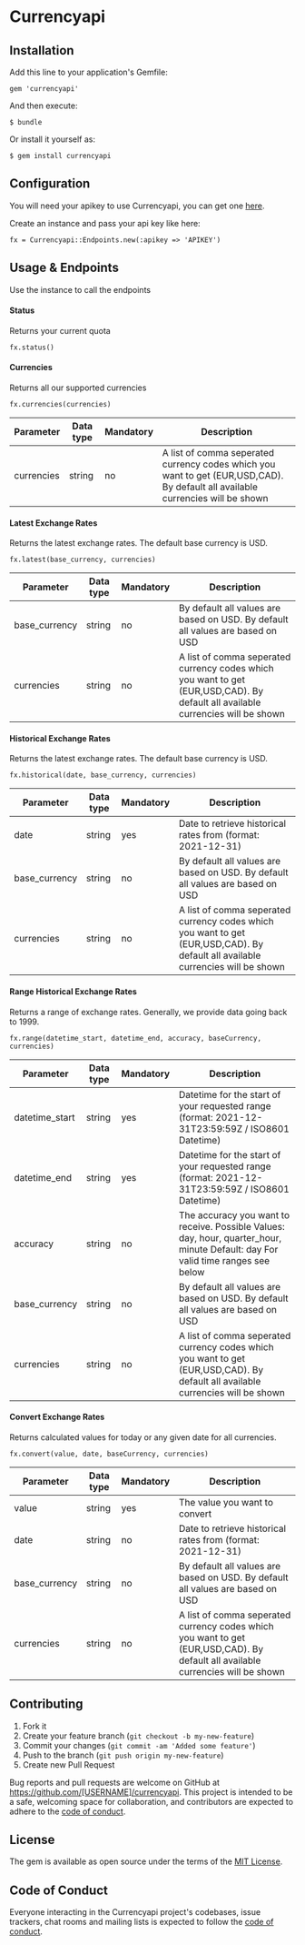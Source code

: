 # Currencyapi

## Installation

Add this line to your application's Gemfile:

    gem 'currencyapi'

And then execute:

    $ bundle

Or install it yourself as:

    $ gem install currencyapi

## Configuration

You will need your apikey to use Currencyapi, you can get one [here](https://app.currencyapi.com/register).

Create an instance and pass your api key like here:

    fx = Currencyapi::Endpoints.new(:apikey => 'APIKEY')

## Usage & Endpoints

Use the instance to call the endpoints

#### Status
Returns your current quota

    fx.status()

#### Currencies
Returns all our supported currencies

    fx.currencies(currencies)

  | Parameter | Data type | Mandatory | Description |
  | --- | ----------- | --- | ----------- |
  | currencies | string | no | A list of comma seperated currency codes which you want to get (EUR,USD,CAD). By default all available currencies will be shown |


#### Latest Exchange Rates
Returns the latest exchange rates. The default base currency is USD.

    fx.latest(base_currency, currencies)    

| Parameter | Data type | Mandatory | Description |
| --- | ----------- | --- | ----------- |
| base_currency | string | no | By default all values are based on USD. By default all values are based on USD |
| currencies | string | no | A list of comma seperated currency codes which you want to get (EUR,USD,CAD). By default all available currencies will be shown |

#### Historical Exchange Rates
Returns the latest exchange rates. The default base currency is USD.

    fx.historical(date, base_currency, currencies)    

| Parameter | Data type | Mandatory | Description |
| --- | ----------- | --- | ----------- |
| date | string | yes | Date to retrieve historical rates from (format: 2021-12-31) |
| base_currency | string | no | By default all values are based on USD. By default all values are based on USD |
| currencies | string | no | A list of comma seperated currency codes which you want to get (EUR,USD,CAD). By default all available currencies will be shown |


#### Range Historical Exchange Rates
Returns a range of exchange rates. Generally, we provide data going back to 1999.

    fx.range(datetime_start, datetime_end, accuracy, baseCurrency, currencies)    

| Parameter | Data type | Mandatory | Description |
| --- | ----------- | --- | ----------- |
| datetime_start | string | yes | Datetime for the start of your requested range (format: 2021-12-31T23:59:59Z / ISO8601 Datetime)
| datetime_end | string | yes | Datetime for the start of your requested range (format: 2021-12-31T23:59:59Z / ISO8601 Datetime) |
| accuracy | string | no | The accuracy you want to receive. Possible Values: day, hour, quarter_hour, minute Default: day For valid time ranges see below |
| base_currency | string | no | By default all values are based on USD. By default all values are based on USD |
| currencies | string | no | A list of comma seperated currency codes which you want to get (EUR,USD,CAD). By default all available currencies will be shown |


#### Convert Exchange Rates
Returns calculated values for today or any given date for all currencies.

    fx.convert(value, date, baseCurrency, currencies)

| Parameter | Data type | Mandatory | Description |
| --- | ----------- | --- | ----------- |
| value | string | yes | The value you want to convert |
| date | string | no | Date to retrieve historical rates from (format: 2021-12-31) |
| base_currency | string | no | By default all values are based on USD. By default all values are based on USD |
| currencies | string | no | A list of comma seperated currency codes which you want to get (EUR,USD,CAD). By default all available currencies will be shown |


## Contributing

1. Fork it
2. Create your feature branch (`git checkout -b my-new-feature`)
3. Commit your changes (`git commit -am 'Added some feature'`)
4. Push to the branch (`git push origin my-new-feature`)
5. Create new Pull Request

Bug reports and pull requests are welcome on GitHub at https://github.com/[USERNAME]/currencyapi. This project is intended to be a safe, welcoming space for collaboration, and contributors are expected to adhere to the [code of conduct](https://github.com/[USERNAME]/currencyapi/blob/master/CODE_OF_CONDUCT.md).

## License

The gem is available as open source under the terms of the [MIT License](https://opensource.org/licenses/MIT).

## Code of Conduct

Everyone interacting in the Currencyapi project's codebases, issue trackers, chat rooms and mailing lists is expected to follow the [code of conduct](https://github.com/[USERNAME]/currencyapi/blob/master/CODE_OF_CONDUCT.md).
